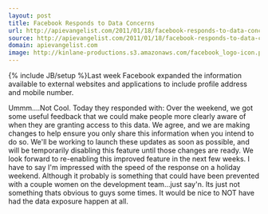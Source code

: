 ```yaml
---
layout: post
title: Facebook Responds to Data Concerns
url: http://apievangelist.com/2011/01/18/facebook-responds-to-data-concerns/
source: http://apievangelist.com/2011/01/18/facebook-responds-to-data-concerns/
domain: apievangelist.com
image: http://kinlane-productions.s3.amazonaws.com/facebook_logo-icon.png
---
```

{% include JB/setup %}Last week Facebook expanded the information available to external websites and applications to include profile address and mobile number.

Ummm....Not Cool.
Today they responded with:
Over the weekend, we got some useful feedback that we could make people more clearly aware of when they are granting access to this data. We agree, and we are making changes to help ensure you only share this information when you intend to do so. We'll be working to launch these updates as soon as possible, and will be temporarily disabling this feature until those changes are ready. We look forward to re-enabling this improved feature in the next few weeks.
I have to say I'm impressed with the speed of the response on a holiday weekend.
Although it probably is something that could have been prevented with a couple women on the development team...just say'n. Its just not something thats obvious to guys some times. It would be nice to NOT have had the data exposure happen at all.